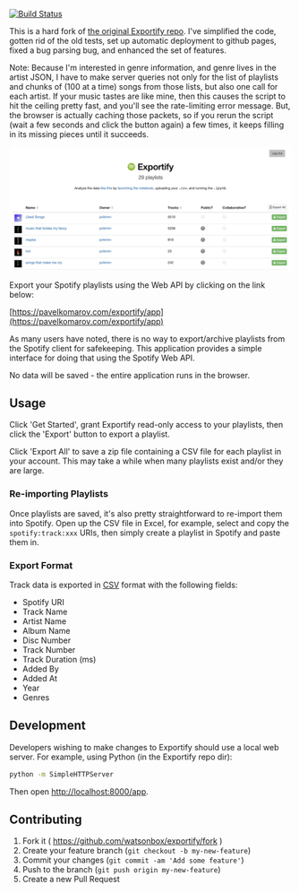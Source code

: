 [![Build Status](http://img.shields.io/travis/pavelkomarov/exportify.svg?style=flat)](https://travis-ci.org/pavelkomarov/exportify)

This is a hard fork of [the original Exportify repo](https://github.com/watsonbox/exportify). I've simplified the code, gotten rid of the old tests, set up automatic deployment to github pages, fixed a bug parsing bug, and enhanced the set of features.

Note: Because I'm interested in genre information, and genre lives in the artist JSON, I have to make server queries not only for the list of playlists and chunks of (100 at a time) songs from those lists, but also one call for each artist. If your music tastes are like mine, then this causes the script to hit the ceiling pretty fast, and you'll see the rate-limiting error message. But, the browser is actually caching those packets, so if you rerun the script (wait a few seconds and click the button again) a few times, it keeps filling in its missing pieces until it succeeds.

<a href="https://pavelkomarov.com/exportify/app"><img src="screenshot.png"/></a>

Export your Spotify playlists using the Web API by clicking on the link below:

[https://pavelkomarov.com/exportify/app](https://pavelkomarov.com/exportify/app)

As many users have noted, there is no way to export/archive playlists from the Spotify client for safekeeping. This application provides a simple interface for doing that using the Spotify Web API.

No data will be saved - the entire application runs in the browser.

## Usage

Click 'Get Started', grant Exportify read-only access to your playlists, then click the 'Export' button to export a playlist.

Click 'Export All' to save a zip file containing a CSV file for each playlist in your account. This may take a while when many playlists exist and/or they are large.

### Re-importing Playlists

Once playlists are saved, it's also pretty straightforward to re-import them into Spotify. Open up the CSV file in Excel, for example, select and copy the `spotify:track:xxx` URIs, then simply create a playlist in Spotify and paste them in.

### Export Format

Track data is exported in [CSV](http://en.wikipedia.org/wiki/Comma-separated_values) format with the following fields:

- Spotify URI
- Track Name
- Artist Name
- Album Name
- Disc Number
- Track Number
- Track Duration (ms)
- Added By
- Added At
- Year
- Genres

## Development

Developers wishing to make changes to Exportify should use a local web server. For example, using Python (in the Exportify repo dir):

```bash
python -m SimpleHTTPServer
```

Then open [http://localhost:8000/app](http://localhost:8000/app).

## Contributing

1. Fork it ( https://github.com/watsonbox/exportify/fork )
2. Create your feature branch (`git checkout -b my-new-feature`)
3. Commit your changes (`git commit -am 'Add some feature'`)
4. Push to the branch (`git push origin my-new-feature`)
5. Create a new Pull Request
